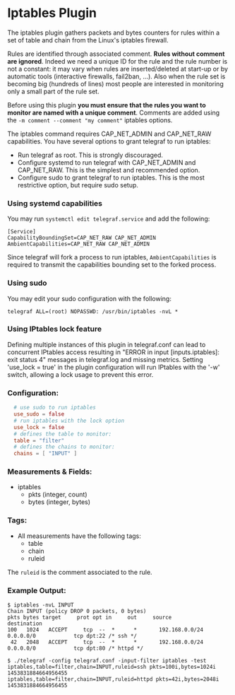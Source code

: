 # Iptables Plugin

The iptables plugin gathers packets and bytes counters for rules within a set of table and chain from the Linux's iptables firewall.

Rules are identified through associated comment. **Rules without comment are ignored**.
Indeed we need a unique ID for the rule and the rule number is not a constant: it may vary when rules are inserted/deleted at start-up or by automatic tools (interactive firewalls, fail2ban, ...).
Also when the rule set is becoming big (hundreds of lines) most people are interested in monitoring only a small part of the rule set.

Before using this plugin **you must ensure that the rules you want to monitor are named with a unique comment**. Comments are added using the `-m comment --comment "my comment"` iptables options.

The iptables command requires CAP_NET_ADMIN and CAP_NET_RAW capabilities. You have several options to grant telegraf to run iptables:

* Run telegraf as root. This is strongly discouraged.
* Configure systemd to run telegraf with CAP_NET_ADMIN and CAP_NET_RAW. This is the simplest and recommended option.
* Configure sudo to grant telegraf to run iptables. This is the most restrictive option, but require sudo setup.

### Using systemd capabilities

You may run `systemctl edit telegraf.service` and add the following:

```
[Service]
CapabilityBoundingSet=CAP_NET_RAW CAP_NET_ADMIN
AmbientCapabilities=CAP_NET_RAW CAP_NET_ADMIN
```

Since telegraf will fork a process to run iptables, `AmbientCapabilities` is required to transmit the capabilities bounding set to the forked process.

### Using sudo

You may edit your sudo configuration with the following:

```sudo
telegraf ALL=(root) NOPASSWD: /usr/bin/iptables -nvL *
```

### Using IPtables lock feature

Defining multiple instances of this plugin in telegraf.conf can lead to concurrent IPtables access resulting in "ERROR in input [inputs.iptables]: exit status 4" messages in telegraf.log and missing metrics. Setting 'use_lock = true' in the plugin configuration will run IPtables with the '-w' switch, allowing a lock usage to prevent this error.

### Configuration:

```toml
  # use sudo to run iptables
  use_sudo = false
  # run iptables with the lock option
  use_lock = false
  # defines the table to monitor:
  table = "filter"
  # defines the chains to monitor:
  chains = [ "INPUT" ]
```

### Measurements & Fields:


- iptables
    - pkts (integer, count)
    - bytes (integer, bytes)

### Tags:

- All measurements have the following tags:
    - table
    - chain
    - ruleid

The `ruleid` is the comment associated to the rule.

### Example Output:

```
$ iptables -nvL INPUT
Chain INPUT (policy DROP 0 packets, 0 bytes)
pkts bytes target     prot opt in     out     source               destination
100   1024   ACCEPT     tcp  --  *      *       192.168.0.0/24       0.0.0.0/0            tcp dpt:22 /* ssh */
 42   2048   ACCEPT     tcp  --  *      *       192.168.0.0/24       0.0.0.0/0            tcp dpt:80 /* httpd */
```

```
$ ./telegraf -config telegraf.conf -input-filter iptables -test
iptables,table=filter,chain=INPUT,ruleid=ssh pkts=100i,bytes=1024i 1453831884664956455
iptables,table=filter,chain=INPUT,ruleid=httpd pkts=42i,bytes=2048i 1453831884664956455
```
